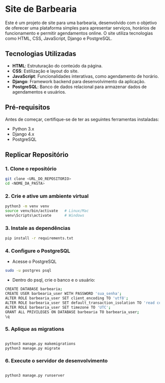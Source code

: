 # Site de Barbearia

Este é um projeto de site para uma barbearia, desenvolvido com o objetivo de oferecer uma plataforma simples para apresentar serviços, horários de funcionamento e permitir agendamentos online. O site utiliza tecnologias como HTML, CSS, JavaScript, Django e PostgreSQL.

## Tecnologias Utilizadas

- **HTML**: Estruturação do conteúdo da página.
- **CSS**: Estilização e layout do site.
- **JavaScript**: Funcionalidades interativas, como agendamento de horário.
- **Django**: Framework backend para desenvolvimento da aplicação.
- **PostgreSQL**: Banco de dados relacional para armazenar dados de agendamentos e usuários.

## Pré-requisitos

Antes de começar, certifique-se de ter as seguintes ferramentas instaladas:

- Python 3.x
- Django 4.x
- PostgreSQL

## Replicar Repositório


### 1. Clone o repositório

```bash
git clone <URL_DO_REPOSITORIO>
cd <NOME_DA_PASTA>
```

### 2. Crie e ative um ambiente virtual

```bash
python3 -m venv venv
source venv/bin/activate   # Linux/Mac
venv\Scripts\activate      # Windows
```

### 3. Instale as dependências

```bash
pip install -r requirements.txt
```


### 4. Configure o PostgreSQL

- Acesse o PostgreSQL
```bash
sudo -u postgres psql
```

- Dentro do psql, crie o banco e o usuário:

```bash
CREATE DATABASE barbearia;
CREATE USER barbearia_user WITH PASSWORD 'sua_senha';
ALTER ROLE barbearia_user SET client_encoding TO 'utf8';
ALTER ROLE barbearia_user SET default_transaction_isolation TO 'read committed';
ALTER ROLE barbearia_user SET timezone TO 'UTC';
GRANT ALL PRIVILEGES ON DATABASE barbearia TO barbearia_user;
\q
```

### 5. Aplique as migrations

```bash

python3 manage.py makemigrations
python3 manage.py migrate
```

### 6. Execute o servidor de desenvolvimento

```bash

python3 manage.py runserver
```
